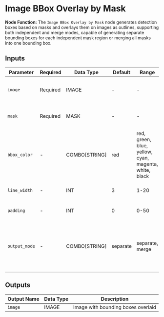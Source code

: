 # Image BBox Overlay by Mask

**Node Function:** The `Image BBox Overlay by Mask` node generates detection boxes based on masks and overlays them on images as outlines, supporting both independent and merge modes, capable of generating separate bounding boxes for each independent mask region or merging all masks into one bounding box.

## Inputs

| Parameter | Required | Data Type | Default | Range | Description |
| --------- | -------- | --------- | ------- | ----- | ----------- |
| `image` | Required | IMAGE | - | - | Image to overlay bounding boxes on |
| `mask` | Required | MASK | - | - | Mask used to generate bounding boxes |
| `bbox_color` | - | COMBO[STRING] | red | red, green, blue, yellow, cyan, magenta, white, black | Bounding box color |
| `line_width` | - | INT | 3 | 1-20 | Bounding box line width |
| `padding` | - | INT | 0 | 0-50 | Bounding box padding pixels |
| `output_mode` | - | COMBO[STRING] | separate | separate, merge | Output mode: separate (independent mode), merge (merge mode) |

## Outputs

| Output Name | Data Type | Description |
|-------------|-----------|-------------|
| `image` | IMAGE | Image with bounding boxes overlaid |